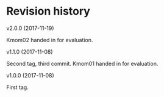 Revision history
===============================

v2.0.0 (2017-11-19)

Kmom02 handed in for evaluation.

v1.1.0 (2017-11-08)

Second tag, third commit. Kmom01 handed in for evaluation.

v1.0.0 (2017-11-08)

First tag.